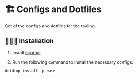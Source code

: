 # 🏗️ Configs and Dotfiles

Set of the configs and dotfiles for the tooling.

## 🧑🏻‍💻 Installation

1. Install [`dotdrop`][dotdrop]

2. Run the following command to install the necessary configs:

```shell
dotdrop install -p base
```

[dotdrop]: https://github.com/deadc0de6/dotdrop
